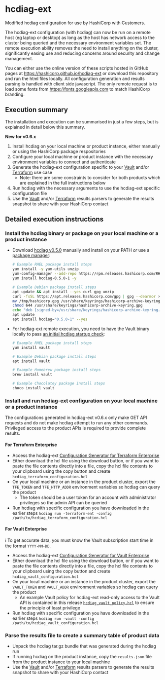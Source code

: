 # hcdiag-ext

Modified hcdiag configuration for use by HashiCorp with Customers.

The hcdiag-ext configuration (with hcdiag) can now be run on a remote host (eg laptop or desktop) as long as the host has network access to the cluster being queried and the necessary environment variables set. The remote execution ability removes the need to install anything on the cluster, significantly easing use and reducing concerns around security and change management.

You can either use the online version of these scripts hosted in GitHub pages at https://hashicorp.github.io/hcdiag-ext or download this repository and run the html files locally. All configuration generation and results parsing is handled with client side javascript. The only remote request is to load some fonts from https://fonts.googleapis.com to match HashiCorp branding.

## Execution summary

The installation and execution can be summarised in just a few steps, but is explained in detail below this summary.

**New for v0.6.x**

1. Install hcdiag on your local machine or product instance, either manually or using the HashiCorp package respositories
1. Configure your local machine or product instance with the necessary environment variables to connect and authenticate
1. Generate the hcdiag-ext configuration specific to your [Vault](vault-ent-configuration.html) and/or [Terraform](terraform-ent-configuration.html) use case
    - Note: there are some constraints to consider for both products which are explained in the full instructions below
1. Run hcdiag with the necessary arguments to use the hcdiag-ext specific configuration file
1. Use the [Vault](vault-ent-parser.html) and/or [Terraform](terraform-ent-parser.html) results parsers to generate the results snapshot to share with your HashiCorp contact

## Detailed execution instructions

### Install the hcdiag binary or package on your local machine or a product instance

- Download [hcdiag v0.5.0](https://releases.hashicorp.com/hcdiag/0.5.0/) manually and install on your PATH _or_ use a [package manager](https://www.hashicorp.com/official-packaging-guide):

  ```sh
  # Example RHEL package install steps
  yum install -y yum-utils unzip
  yum-config-manager --add-repo https://rpm.releases.hashicorp.com/RHEL/hashicorp.repo
  yum install hcdiag-0.5.0-1 -y
  ```
  
  ```sh
  # Example Debian package install steps
  apt update && apt install --yes curl gpg unzip
  curl -fsSL https://apt.releases.hashicorp.com/gpg | gpg --dearmor > /tmp/hashicorp.gpg
  mv /tmp/hashicorp.gpg /usr/share/keyrings/hashicorp-archive-keyring.gpg
  chmod 644 /usr/share/keyrings/hashicorp-archive-keyring.gpg
  echo "deb [signed-by=/usr/share/keyrings/hashicorp-archive-keyring.gpg] https://apt.releases.hashicorp.com $(lsb_release -cs) main" | tee /etc/apt/sources.list.d/hashicorp.list
  apt update
  apt install hcdiag="0.5.0-1" --yes
  ```

- For hcdiag-ext remote execution, you need to have the Vault binary locally to pass [an initial hcdiag startup check](https://github.com/hashicorp/hcdiag/blob/v0.5.0/agent/agent.go#L443-L467):

  ```sh
  # Example RHEL package install steps
  yum install vault
  ```

  ```sh
  # Example Debian package install steps
  apt install vault
  ```
  
  ```sh
  # Example Homebrew package install steps
  brew install vault
  ```
  
  ```sh
  # Example Chocolatey package install steps
  choco install vault
  ```

### Install and run hcdiag-ext configuration on your local machine or a product instance

The configurations generated in hcdiag-ext v0.6.x only make GET API requests and do not make hcdiag attempt to run any other commands. Privileged access to the product APIs is required to provide complete results.

#### For Terraform Enterprise
  
- Access the hcdiag-ext [Configuration Generator for Terraform Enterprise](terraform-ent-configuration.html)
- Either download the hcl file using the download button, or if you want to paste the file contents directly into a file, copy the hcl file contents to your clipboard using the copy button and create `hcdiag_terraform_configuration.hcl`
- On your local machine or an instance in the product cluster, export the `TFE_TOKEN` and `TFE_HTTP_ADDR` environment variables so hcdiag can query the product
  - The token should be a user token for an account with administrator privileges so the admin API can be queried
- Run hcdiag with specific configuration you have downloaded in the earlier steps `hcdiag run -terraform-ent -config /path/to/hcdiag_terraform_configuration.hcl`


#### For Vault Enterprise

ℹ️ To get accurate data, you must know the Vault subscription start time in the format `YYYY-MM-DD`.

- Access the hcdiag-ext [Configuration Generator for Vault Enterprise](vault-ent-configuration.html)
- Either download the hcl file using the download button, or if you want to paste the file contents directly into a file, copy the hcl file contents to your clipboard using the copy button and create `hcdiag_vault_configuration.hcl`
- On your local machine or an instance in the product cluster, export the `VAULT_TOKEN` and `VAULT_ADDR` environment variables so hcdiag can query the product
  - An example Vault policy for hcdiag-ext read-only access to the Vault API is contained in this release [`hcdiag_vault_policy.hcl`](hcdiag_vault_policy.hcl) to ensure the principle of least privilege
- Run hcdiag with specific configuration you have downloaded in the earlier steps `hcdiag run -vault -config /path/to/hcdiag_vault_configuration.hcl`

### Parse the results file to create a summary table of product data

- Unpack the hcdiag tar.gz bundle that was generated during the hcdiag run
- If running hcdiag on the product instance, copy the `results.json` file from the product instance to your local machine
- Use the [Vault](vault-ent-parser.html) and/or [Terraform](terraform-ent-parser.html) results parsers to generate the results snapshot to share with your HashiCorp contact
